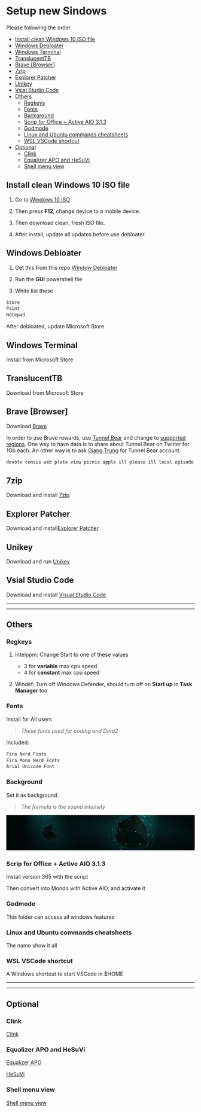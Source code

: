 # Setup new Sindows <!-- omit in toc -->

Please following the order

- [Install clean Windows 10 ISO file](#install-clean-windows-10-iso-file)
- [Windows Debloater](#windows-debloater)
- [Windows Terminal](#windows-terminal)
- [TranslucentTB](#translucenttb)
- [Brave [Browser]](#brave-browser)
- [7zip](#7zip)
- [Explorer Patcher](#explorer-patcher)
- [Unikey](#unikey)
- [Vsial Studio Code](#vsial-studio-code)
- [Others](#others)
  - [Regkeys](#regkeys)
  - [Fonts](#fonts)
  - [Background](#background)
  - [Scrip for Office + Active AIO 3.1.3](#scrip-for-office--active-aio-313)
  - [Godmode](#godmode)
  - [Linux and Ubuntu commands cheatsheets](#linux-and-ubuntu-commands-cheatsheets)
  - [WSL VSCode shortcut](#wsl-vscode-shortcut)
- [Optional](#optional)
  - [Clink](#clink)
  - [Equalizer APO and HeSuVi](#equalizer-apo-and-hesuvi)
  - [Shell menu view](#shell-menu-view)

## Install clean Windows 10 ISO file

1. Go to
[Windows 10 ISO](https://www.microsoft.com/en-us/software-download/windows10ISO)

2. Then press **F12**, change device to a mobile device.

3. Then download clean, fresh ISO file.

4. After install, update all updates before use debloater.

## Windows Debloater

1. Get this from this repo [Window Debloater](https://github.com/Sycnex/Windows10Debloater)

2. Run the **GUI** powershell file

3. White list these

```md
Store
Paint
Notepad
```

After debloated, update Microsoft Store

## Windows Terminal

Install from Microsoft Store

## TranslucentTB

Download from Microsoft Store

## Brave [Browser]

Download [Brave](https://brave.com/)

In order to use Brave rewards, use [Tunnel Bear](https://www.tunnelbear.com/) and change to [supported regions](https://brave.com/transparency/). One way to have data is to share about Tunnel Bear on Twitter for 1Gb each. An other way is to ask [Giang Trung](https://www.facebook.com/giangnguyen.thanhtrung) for Tunnel Bear account.

```md
devote census web plate view picnic apple ill please ill local episode mammal grow pride random clown ski gather chef leave chaos color marriage artist
```

## 7zip

Download and install [7zip](https://www.7-zip.org/)

## Explorer Patcher

Download and install[Explorer Patcher](https://github.com/valinet/ExplorerPatcher)

## Unikey

Download and run [Unikey](https://www.unikey.org/)

## Vsial Studio Code

Download and install [Visual Studio Code](https://code.visualstudio.com/download)

---
---

## Others

### Regkeys

1. Intelppm: Change Start to one of these values

    - 3 for **variable** max cpu speed
    - 4 for **constant** max cpu speed

2. Windef: Turn off Windows Defender, should turn off on **Start up** in **Task Manager** too

### Fonts

Install for All users
>*These fonts used for coding and Dota2*

Included:

```md
Fira Nerd Fonts
Fira Mono Nerd Fonts
Arial Unicode Font
```

### Background

Set it as background.
>*The formula is the sound intensity*

![Sound intensity](https://github.com/calisfed/winsetup/blob/master/background.jpg)

### Scrip for Office + Active AIO 3.1.3

Install version 365 with the script

Then convert into Mondo with Active AIO, and activate it

### Godmode

This folder can access all windows features

### Linux and Ubuntu commands cheatsheets

The name show it all

### WSL VSCode shortcut

A Windows shortcut to start VSCode in $HOME

---
---

## Optional

### Clink

[Clink](https://github.com/chrisant996/clink)

### Equalizer APO and HeSuVi

[Equalizer APO](https://sourceforge.net/projects/equalizerapo/)

[HeSuVi](https://sourceforge.net/projects/hesuvi/)

### Shell menu view

[Shell menu view](http://www.nirsoft.net/utils/shell_menu_view.html)
